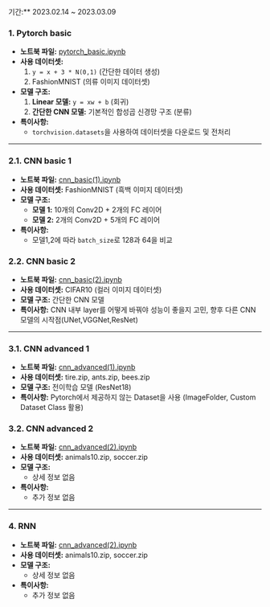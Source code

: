 기간:** 2023.02.14 ~ 2023.03.09

### 1. Pytorch basic
- **노트북 파일:** [pytorch_basic.ipynb](https://github.com/ksouth0413/dltutorial/blob/main/%EC%9D%B4%EC%88%98%EC%95%88%EC%BB%B4%ED%93%A8%ED%84%B0%20'%ED%8C%8C%EC%9D%B4%ED%86%A0%EC%B9%98%20PyTorch'/pytorch_basic.ipynb)
- **사용 데이터셋:**
  1. `y = x + 3 * N(0,1)` (간단한 데이터 생성)
  2. FashionMNIST (의류 이미지 데이터셋)
- **모델 구조:**
  1. **Linear 모델:** `y = xw + b` (회귀)
  2. **간단한 CNN 모델:** 기본적인 합성곱 신경망 구조 (분류)
- **특이사항:** 
  - `torchvision.datasets`을 사용하여 데이터셋을 다운로드 및 전처리

---

### 2.1. CNN basic 1
- **노트북 파일:** [cnn_basic(1).ipynb](https://github.com/ksouth0413/dltutorial/blob/main/%EC%9D%B4%EC%88%98%EC%95%88%EC%BB%B4%ED%93%A8%ED%84%B0%20'%ED%8C%8C%EC%9D%B4%ED%86%A0%EC%B9%98%20PyTorch'/cnn_basic(1).ipynb)
- **사용 데이터셋:** FashionMNIST (흑백 이미지 데이터셋)
- **모델 구조:**
  - **모델 1:** 10개의 Conv2D + 2개의 FC 레이어
  - **모델 2:** 2개의 Conv2D + 5개의 FC 레이어
- **특이사항:**
  - 모델1,2에 따라 `batch_size`로 128과 64을 비교

### 2.2. CNN basic 2
- **노트북 파일:** [cnn_basic(2).ipynb](https://github.com/ksouth0413/dltutorial/blob/main/%EC%9D%B4%EC%88%98%EC%95%88%EC%BB%B4%ED%93%A8%ED%84%B0%20'%ED%8C%8C%EC%9D%B4%ED%86%A0%EC%B9%98%20PyTorch'/cnn_basic(2).ipynb)
- **사용 데이터셋:** CIFAR10 (컬러 이미지 데이터셋)
- **모델 구조:** 간단한 CNN 모델
- **특이사항:** CNN 내부 layer를 어떻게 바꿔야 성능이 좋을지 고민, 향후 다른 CNN모델의 시작점(UNet,VGGNet,ResNet)

---

### 3.1. CNN advanced 1
- **노트북 파일:** [cnn_advanced(1).ipynb](https://github.com/ksouth0413/dltutorial/blob/main/%EC%9D%B4%EC%88%98%EC%95%88%EC%BB%B4%ED%93%A8%ED%84%B0%20'%ED%8C%8C%EC%9D%B4%ED%86%A0%EC%B9%98%20PyTorch'/cnn_advanced(1).ipynb)
- **사용 데이터셋:** tire.zip, ants.zip, bees.zip
- **모델 구조:** 전이학습 모델 (ResNet18)
- **특이사항:** Pytorch에서 제공하지 않는 Dataset을 사용 (ImageFolder, Custom Dataset Class 활용)

### 3.2. CNN advanced 2
- **노트북 파일:** [cnn_advanced(2).ipynb](https://github.com/ksouth0413/dltutorial/blob/main/%EC%9D%B4%EC%88%98%EC%95%88%EC%BB%B4%ED%93%A8%ED%84%B0%20'%ED%8C%8C%EC%9D%B4%ED%86%A0%EC%B9%98%20PyTorch'/cnn_advanced(2).ipynb)
- **사용 데이터셋:** animals10.zip, soccer.zip
- **모델 구조:** 
  - 상세 정보 없음
- **특이사항:** 
  - 추가 정보 없음

---

### 4. RNN
- **노트북 파일:** [cnn_advanced(2).ipynb](https://github.com/ksouth0413/dltutorial/blob/main/%EC%9D%B4%EC%88%98%EC%95%88%EC%BB%B4%ED%93%A8%ED%84%B0%20'%ED%8C%8C%EC%9D%B4%ED%86%A0%EC%B9%98%20PyTorch'/cnn_advanced(2).ipynb)
- **사용 데이터셋:** animals10.zip, soccer.zip
- **모델 구조:** 
  - 상세 정보 없음
- **특이사항:** 
  - 추가 정보 없음
